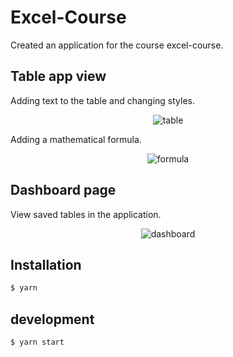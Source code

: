 # Excel-Course

Created an application for the course excel-course.

## Table app view

Adding text to the table and changing styles.

<p align="center">
  <img src="https://i.ibb.co/qFFFzNp/excel-table.png" alt="table">
</p>

Adding a mathematical formula.

<p align="center">
  <img src="https://i.ibb.co/9TJ7yq6/table-formula.png" alt="formula">
</p>

## Dashboard page

View saved tables in the application.

<p align="center">
  <img src="https://i.ibb.co/7GJV3qq/excel-dashboard.png" alt="dashboard">
</p>

## Installation

```bash
$ yarn
```

## development

```bash
$ yarn start
```
